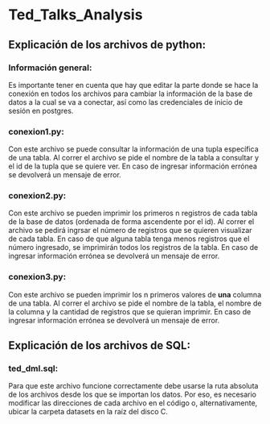 # Ted_Talks_Analysis

## Explicación de los archivos de python:

### Información general:

Es importante tener en cuenta que hay que editar la parte donde se hace la conexión en todos los archivos
para cambiar la información de la base de datos a la cual se va a conectar, así como las credenciales de inicio de sesión en postgres. 

        

### conexion1.py:

Con este archivo se puede consultar la información de una tupla específica de una tabla. Al correr el archivo se pide el nombre de la tabla
a consultar y el id de la tupla que se quiere ver. En caso de ingresar información errónea se devolverá un mensaje de error.


### conexion2.py:

Con este archivo se pueden imprimir los primeros n registros de cada tabla de la base de datos (ordenada de forma ascendente por el id). Al correr el archivo se pedirá ingrsar el número de registros
que se quieren visualizar de cada tabla. En caso de que alguna tabla tenga menos registros que el número ingresado, se imprimirán todos los registros de la tabla.
En caso de ingresar información errónea se devolverá un mensaje de error.

### conexion3.py:

Con este archivo se pueden imprimir los n primeros valores de **una** columna de una tabla.
Al correr el archivo se pide el nombre de la tabla, el nombre de la columna y la cantidad de registros que se quieran imprimir.
En caso de ingresar información errónea se devolverá un mensaje de error.

## Explicación de los archivos de SQL:

### ted_dml.sql:

Para que este archivo funcione correctamente debe usarse la ruta absoluta de los archivos desde los que se importan los datos. Por eso, es necesario
modificar las direcciones de cada archivo en el código o, alternativamente, ubicar la carpeta datasets en la raíz del disco C.
